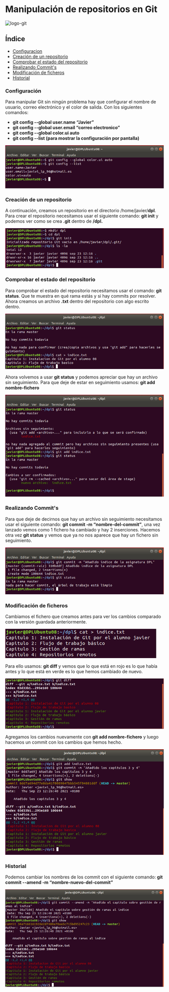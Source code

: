 # Manipulación de repositorios en Git 

![logo-git](https://github.com/Regnierd/Git/blob/main/Instalaci%C3%B3nGit/img/image.axd.png)

## Índice

- <a href="1">Configuracion</a>
- <a href="2">Creación de un repositorio</a>
- <a href="3">Comprobar el estado del repositorio</a>
- <a href="4">Realizando Commit's</a>
- <a href="5">Modificación de ficheros</a>
- <a href="6">Historial</a>

<a name="1"></a>

### Configuración 
Para manipular Git sin ningún problema hay que configurar el nombre de usuario, correo electrónico y el color de salida. Con los siguientes comandos:
- <b>git config --global user.name “Javier”
- git config --global user.email “correo electronico”
- git config --global color.ui auto
- git config --list (para mostrar la configuración por pantalla)</b>

![1](https://github.com/Regnierd/Git/blob/main/ManipulacionGit/img/1.PNG)

### Creación de un repositorio 
A continuación, creamos un repositorio en el directorio /home/javier/<b>dpl</b>. Para crear el repositorio necesitamos usar el siguiente comando: <b>git init</b> y podemos ver como se crea <b>.git</b> dentro de <b>/dpl.</b>

![2](https://github.com/Regnierd/Git/blob/main/ManipulacionGit/img/2.PNG)

### Comprobar el estado del repositorio
Para comprobar el estado del repositorio necesitamos usar el comando: <b>git status</b>. Que te muestra en qué rama estás y si hay commits por resolver. Ahora creamos un archivo <b>.txt</b> dentro del repositorio con algo escrito dentro.

![3](https://github.com/Regnierd/Git/blob/main/ManipulacionGit/img/3.PNG)

Ahora volvemos a usar <b>git status</b> y podemos apreciar que hay un archivo sin seguimiento. Para que deje de estar en seguimiento usamos: <b>git add nombre-fichero</b>

![4](https://github.com/Regnierd/Git/blob/main/ManipulacionGit/img/4.PNG)

### Realizando Commit's
Para que deje de decirnos que hay un archivo sin seguimiento necesitamos usar el siguiente comando: <b>git commit -m “nombre-del-commit”</b>, una vez lanzado vemos como 1 fichero ha cambiado y hay 2 inserciones. Hacemos otra vez <b>git status</b> y vemos que ya no nos aparece que hay un fichero sin seguimiento.

![5](https://github.com/Regnierd/Git/blob/main/ManipulacionGit/img/5.PNG)

### Modificación de ficheros
Cambiamos el fichero que creamos antes para ver los cambios comparado con la versión guardada anteriormente.

![6](https://github.com/Regnierd/Git/blob/main/ManipulacionGit/img/6.PNG)

Para ello usamos: <b>git diff</b> y vemos que lo que está en rojo es lo que había antes y lo que está en verde es lo que hemos cambiado de nuevo.

![7](https://github.com/Regnierd/Git/blob/main/ManipulacionGit/img/7.PNG)

Agregamos los cambios nuevamente con <b>git add nombre-fichero</b> y luego hacemos un commit con los cambios que hemos hecho.

![8](https://github.com/Regnierd/Git/blob/main/ManipulacionGit/img/8.PNG)

### Historial
Podemos cambiar los nombres de los commit con el siguiente comando: <b>git commit --amend -m “nombre-nuevo-del-commit”</b>

![9](https://github.com/Regnierd/Git/blob/main/ManipulacionGit/img/9.PNG)
